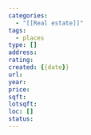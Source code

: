```yaml
---
categories:
  - "[[Real estate]]"
tags:
  - places
type: []
address: 
rating: 
created: {{date}}
url: 
year: 
price: 
sqft: 
lotsqft: 
loc: []
status:
---
```

